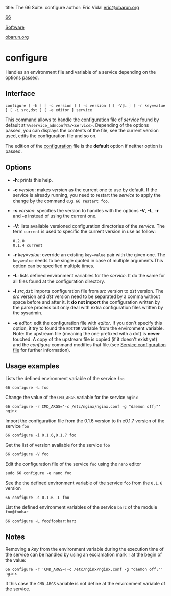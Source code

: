 title: The 66 Suite: configure
author: Eric Vidal <eric@obarun.org>

[66](index.html)

[Software](https://web.obarun.org/software)

[obarun.org](https://web.obarun.org)

# configure

Handles an environment file and variable of a service depending on the options passed.

## Interface

```
configure [ -h ] [ -c version ] [ -s version ] [ -V|L ] [ -r key=value ] [ -i src,dst ] [ -e editor ] service
```

This command allows to handle the [configuration](66-service-configuration-file.html) file of *service* found by default at `%%service_admconf%%/<service>`. Depending of the options passed, you can displays the contents of the file, see the current version used, edits the configuration file and so on.

The edition of the [configuration](66-service-configuration-file.html) file is the **default** option if neither option is passed.

## Options

- **-h**: prints this help.

- **-c** *version*: makes *version* as the current one to use by default. If the service is already running, you need to restart the *service* to apply the change by the command e.g. `66 restart foo`.

- **-s** *version*: specifies the version to handles with the options **-V**, **-L**, **-r** and **-e** instead of using the current one.

- **-V**: lists available versioned configuration directories of the *service*. The term `current` is used to specific the current version in use as follow:

    ````
    0.2.0
    0.1.4 current
    ````
- **-r** *key=value*: override an existing `key=value` pair with the given one. The `key=value` needs to be single quoted in case of multiple arguments.This option can be specified multiple times.

- **-L**: lists defined environment variables for the *service*. It do the same for all files found at the configuration directory.

- **-i** *src,dst*: imports configuration file from *src* version to *dst* version. The *src* version and *dst* version need to be separated by a comma without space before and after it. It **do not import** the configuration written by the parse process but only deal with extra configuration files written by the sysadmin.

- **-e** *editor*: edit the configuration file with *editor*. If you don't specify this option, it try to found the `EDITOR` variable from the environment variable. Note: the upstream file (meaning the one prefixed with a dot) is **never** touched. A copy of the upstream file is copied (if it doesn't exist yet) and the *configure* command  modifies that file.(see [Service configuration file](66-service-configuration-file.html) for further information).

## Usage examples

Lists the defined environment variable of the service `foo`

```
66 configure -L foo
```

Change the value of the `CMD_ARGS` variable for the service `nginx`

```
66 configure -r CMD_ARGS='-c /etc/nginx/nginx.conf -g "daemon off;"' nginx
```

Import the configuration file from the 0.1.6 version to th e0.1.7 version of the service `foo`

```
66 configure -i 0.1.6,0.1.7 foo
```

Get the list of version available for the service `foo`

```
66 configure -V foo
```

Edit the configuration file of the service `foo` using the `nano` editor

```
sudo 66 configure -e nano foo
```

See the the defined environment variable of the service `foo` from the `0.1.6` version

```
66 configure -s 0.1.6 -L foo
```

List the defined environment variables of the service `barz` of the module `foo@foobar`

```
66 configure -L foo@foobar:barz
```

## Notes

Removing a *key* from the environment variable during the execution time of the service can be handled by using an exclamation mark `!` at the begin of the value:

```
66 configure -r 'CMD_ARGS=!-c /etc/nginx/nginx.conf -g "daemon off;"' nginx
```

It this case the `CMD_ARGS` variable is not define at the environment variable of the service.